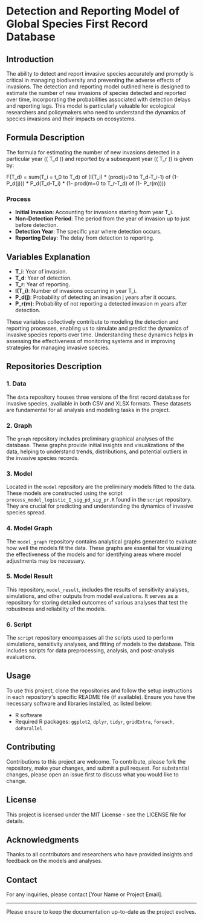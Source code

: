 # Detection and Reporting Model of Global Species First Record Database

## Introduction
The ability to detect and report invasive species accurately and promptly is critical in managing biodiversity and preventing the adverse effects of invasions. The detection and reporting model outlined here is designed to estimate the number of new invasions of species detected and reported over time, incorporating the probabilities associated with detection delays and reporting lags. This model is particularly valuable for ecological researchers and policymakers who need to understand the dynamics of species invasions and their impacts on ecosystems.

## Formula Description
The formula for estimating the number of new invasions detected in a particular year (\( T_d \)) and reported by a subsequent year (\( T_r \)) is given by:

F(T_d) = sum(T_i = t_0 to T_d) of (I(T_i) * (prod(j=0 to T_d-T_i-1) of (1-P_d(j))) * P_d(T_d-T_i) * (1- prod(m=0 to T_r-T_d) of (1- P_r(m))))

### Process
- **Initial Invasion**: Accounting for invasions starting from year T_i.
- **Non-Detection Period**: The period from the year of invasion up to just before detection.
- **Detection Year**: The specific year where detection occurs.
- **Reporting Delay**: The delay from detection to reporting.

## Variables Explanation
- **T_i**: Year of invasion.
- **T_d**: Year of detection.
- **T_r**: Year of reporting.
- **I(T_i)**: Number of invasions occurring in year T_i.
- **P_d(j)**: Probability of detecting an invasion j years after it occurs.
- **P_r(m)**: Probability of not reporting a detected invasion m years after detection.

These variables collectively contribute to modeling the detection and reporting processes, enabling us to simulate and predict the dynamics of invasive species reports over time. Understanding these dynamics helps in assessing the effectiveness of monitoring systems and in improving strategies for managing invasive species.


## Repositories Description

### 1. Data
The `data` repository houses three versions of the first record database for invasive species, available in both CSV and XLSX formats. These datasets are fundamental for all analysis and modeling tasks in the project.

### 2. Graph
The `graph` repository includes preliminary graphical analyses of the database. These graphs provide initial insights and visualizations of the data, helping to understand trends, distributions, and potential outliers in the invasive species records.

### 3. Model
Located in the `model` repository are the preliminary models fitted to the data. These models are constructed using the script `process_model_logistic_I_sig_pd_sig_pr.R` found in the `script` repository. They are crucial for predicting and understanding the dynamics of invasive species spread.

### 4. Model Graph
The `model_graph` repository contains analytical graphs generated to evaluate how well the models fit the data. These graphs are essential for visualizing the effectiveness of the models and for identifying areas where model adjustments may be necessary.

### 5. Model Result
This repository, `model_result`, includes the results of sensitivity analyses, simulations, and other outputs from model evaluations. It serves as a repository for storing detailed outcomes of various analyses that test the robustness and reliability of the models.

### 6. Script
The `script` repository encompasses all the scripts used to perform simulations, sensitivity analyses, and fitting of models to the database. This includes scripts for data preprocessing, analysis, and post-analysis evaluations.

## Usage
To use this project, clone the repositories and follow the setup instructions in each repository's specific README file (if available). Ensure you have the necessary software and libraries installed, as listed below:

- R software
- Required R packages: `ggplot2`, `dplyr`, `tidyr`, `gridExtra`, `foreach`, `doParallel`

## Contributing
Contributions to this project are welcome. To contribute, please fork the repository, make your changes, and submit a pull request. For substantial changes, please open an issue first to discuss what you would like to change.

## License
This project is licensed under the MIT License - see the LICENSE file for details.

## Acknowledgments
Thanks to all contributors and researchers who have provided insights and feedback on the models and analyses.

## Contact
For any inquiries, please contact [Your Name or Project Email].

---

Please ensure to keep the documentation up-to-date as the project evolves.


